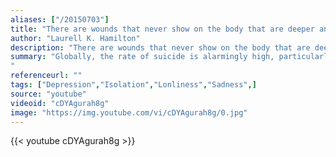 ```yaml
---
aliases: ["/20150703"]
title: "There are wounds that never show on the body that are deeper and more hurtful than anything that bleeds."
author: "Laurell K. Hamilton"
description: "There are wounds that never show on the body that are deeper and more hurtful than anything that bleeds. - Laurell K. Hamilton quotes from GetInspired365.com"
summary: "Globally, the rate of suicide is alarmingly high, particularly in men. Around the world,  we lose a man to suicide every minute of every day. This is a social crisis that demands our immediate action.The intention of this campaign from the Movember Foundation is to give male suicide the urgent attention it deserves and to take a bold stand towards protecting men’s health. Go to weneedtotalk.movember.com on how to start important conversations and share this video to keep the conversation going."
referenceurl: ""
tags: ["Depression","Isolation","Lonliness","Sadness",]
source: "youtube"
videoid: "cDYAgurah8g"
image: "https://img.youtube.com/vi/cDYAgurah8g/0.jpg"
---
```


{{< youtube cDYAgurah8g >}}
